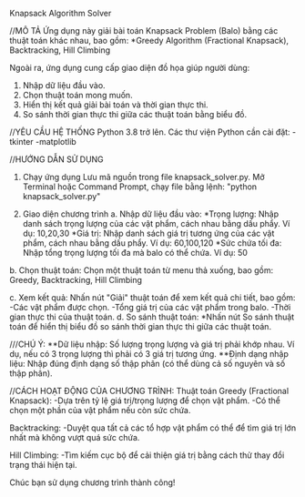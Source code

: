 Knapsack Algorithm Solver

//MÔ TẢ
Ứng dụng này giải bài toán Knapsack Problem (Balo) bằng các thuật toán khác nhau, bao gồm:
*Greedy Algorithm (Fractional Knapsack), Backtracking, Hill Climbing

Ngoài ra, ứng dụng cung cấp giao diện đồ họa giúp người dùng:

1. Nhập dữ liệu đầu vào.
2. Chọn thuật toán mong muốn.
3. Hiển thị kết quả giải bài toán và thời gian thực thi.
4. So sánh thời gian thực thi giữa các thuật toán bằng biểu đồ.

//YÊU CẦU HỆ THỐNG
Python 3.8 trở lên.
Các thư viện Python cần cài đặt:
  -tkinter
  -matplotlib

//HƯỚNG DẪN SỬ DỤNG
1. Chạy ứng dụng
  Lưu mã nguồn trong file knapsack_solver.py.
  Mở Terminal hoặc Command Prompt, chạy file bằng lệnh:
      "python knapsack_solver.py"

2. Giao diện chương trình
  a. Nhập dữ liệu đầu vào:
*Trọng lượng: Nhập danh sách trọng lượng của các vật phẩm, cách nhau bằng dấu phẩy.
    Ví dụ: 10,20,30
*Giá trị: Nhập danh sách giá trị tương ứng của các vật phẩm, cách nhau bằng dấu phẩy.
    Ví dụ: 60,100,120
*Sức chứa tối đa: Nhập tổng trọng lượng tối đa mà balo có thể chứa.
    Ví dụ: 50
   
  b. Chọn thuật toán:
Chọn một thuật toán từ menu thả xuống, bao gồm: Greedy, Backtracking, Hill Climbing

  c. Xem kết quả:
Nhấn nút "Giải" thuật toán để xem kết quả chi tiết, bao gồm:
    -Các vật phẩm được chọn.
    -Tổng giá trị của các vật phẩm trong balo.
    -Thời gian thực thi của thuật toán.
  d. So sánh thuật toán:
*Nhấn nút So sánh thuật toán để hiển thị biểu đồ so sánh thời gian thực thi giữa các thuật toán.


///CHÚ Ý:
**Dữ liệu nhập: Số lượng trọng lượng và giá trị phải khớp nhau. Ví dụ, nếu có 3 trọng lượng thì phải có 3 giá trị tương ứng.
**Định dạng nhập liệu: Nhập đúng định dạng số thập phân (có thể dùng cả số nguyên và số thập phân).

//CÁCH HOẠT ĐỘNG CỦA CHƯƠNG TRÌNH:
Thuật toán
Greedy (Fractional Knapsack):
    -Dựa trên tỷ lệ giá trị/trọng lượng để chọn vật phẩm.
    -Có thể chọn một phần của vật phẩm nếu còn sức chứa.

Backtracking:
    -Duyệt qua tất cả các tổ hợp vật phẩm có thể để tìm giá trị lớn nhất mà không vượt quá sức chứa.

Hill Climbing:
    -Tìm kiếm cục bộ để cải thiện giá trị bằng cách thử thay đổi trạng thái hiện tại.

Chúc bạn sử dụng chương trình thành công!
